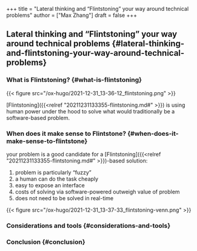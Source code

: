 +++
title = "Lateral thinking and “Flintstoning” your way around technical problems"
author = ["Max Zhang"]
draft = false
+++

## Lateral thinking and “Flintstoning” your way around technical problems {#lateral-thinking-and-flintstoning-your-way-around-technical-problems}


### What is Flintstoning? {#what-is-flintstoning}

{{< figure src="/ox-hugo/2021-12-31_13-36-12_flintstoning.png" >}}

[Flintstoning]({{<relref "20211231133355-flintstoning.md#" >}}) is using human power under the hood to solve what would
traditionally be a software-based problem.


### When does it make sense to Flintstone? {#when-does-it-make-sense-to-flintstone}

your problem is a good candidate for a [Flintstoning]({{<relref "20211231133355-flintstoning.md#" >}})-based solution:

1.  problem is particularly “fuzzy”
2.  a human can do the task cheaply
3.  easy to expose an interface
4.  costs of solving via software-powered outweigh value of problem
5.  does not need to be solved in real-time

{{< figure src="/ox-hugo/2021-12-31_13-37-33_flintstoning-venn.png" >}}


### Considerations and tools {#considerations-and-tools}


### Conclusion {#conclusion}